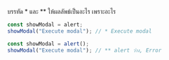 บรรทัด \* และ \*\* ให้ผลลัพธ์เป็นอะไร เพราะอะไร

```js
const showModal = alert;
showModal("Execute modal"); // * Execute modal
```

```js
const showModal = alert();
showModal("Execute modal"); // ** alert ว่าง, Error
```
